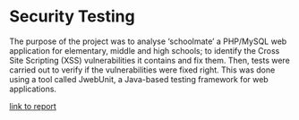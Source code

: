 # Security Testing

The purpose of the project was to analyse ‘schoolmate’ a PHP/MySQL web application for elementary,
middle and high schools; to identify the Cross Site Scripting (XSS) vulnerabilities it contains and fix
them. Then, tests were carried out to verify if the vulnerabilities were fixed right. This was done using a
tool called JwebUnit, a Java-based testing framework for web applications.

[link to report](https://drive.google.com/file/d/1QKYo2zJNp5XCjFTguYq6OfFYLgmREn4G/view?usp=sharing)
